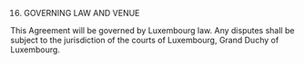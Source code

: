 16. GOVERNING LAW AND VENUE

This Agreement will be governed by Luxembourg law. Any disputes shall be subject to the jurisdiction of the courts of Luxembourg, Grand Duchy of Luxembourg.